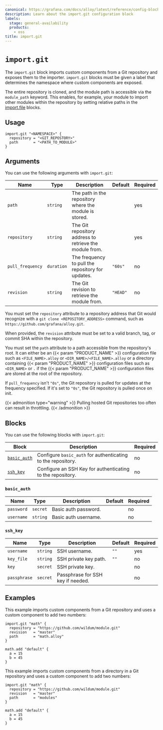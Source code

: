 ```yaml
---
canonical: https://grafana.com/docs/alloy/latest/reference/config-blocks/import.git/
description: Learn about the import.git configuration block
labels:
  stage: general-availability
  products:
    - oss
title: import.git
---
```


# `import.git`

The `import.git` block imports custom components from a Git repository and exposes them to the importer.
`import.git` blocks must be given a label that determines the namespace where custom components are exposed.

The entire repository is cloned, and the module path is accessible via the `module_path` keyword.
This enables, for example, your module to import other modules within the repository by setting relative paths in the [import.file][] blocks.

## Usage

```alloy
import.git "<NAMESPACE>" {
  repository = "<GIT_REPOSTORY>"
  path       = "<PATH_TO_MODULE>"
}
```

## Arguments

You can use the following arguments with `import.git`:

| Name             | Type       | Description                                             | Default  | Required |
| ---------------- | ---------- | ------------------------------------------------------- | -------- | -------- |
| `path`           | `string`   | The path in the repository where the module is stored.  |          | yes      |
| `repository`     | `string`   | The Git repository address to retrieve the module from. |          | yes      |
| `pull_frequency` | `duration` | The frequency to pull the repository for updates.       | `"60s"`  | no       |
| `revision`       | `string`   | The Git revision to retrieve the module from.           | `"HEAD"` | no       |

You must set the `repository` attribute to a repository address that Git would recognize with a `git clone <REPOSITORY_ADDRESS>` command, such as `https://github.com/grafana/alloy.git`.

When provided, the `revision` attribute must be set to a valid branch, tag, or commit SHA within the repository.

You must set the `path` attribute to a path accessible from the repository's root.
It can either be an {{< param "PRODUCT_NAME" >}} configuration file such as `<FILE_NAME>.alloy` or `<DIR_NAME>/<FILE_NAME>.alloy` or
a directory containing {{< param "PRODUCT_NAME" >}} configuration files such as `<DIR_NAME>` or `.` if the {{< param "PRODUCT_NAME" >}} configuration files are stored at the root of the repository.

If `pull_frequency` isn't `"0s"`, the Git repository is pulled for updates at the frequency specified.
If it's set to `"0s"`, the Git repository is pulled once on init.

{{< admonition type="warning" >}}
Pulling hosted Git repositories too often can result in throttling.
{{< /admonition >}}

## Blocks

You can use the following blocks with `import.git`:

| Block                      | Description                                                  | Required |
| -------------------------- | ------------------------------------------------------------ | -------- |
| [`basic_auth`][basic_auth] | Configure `basic_auth` for authenticating to the repository. | no       |
| [`ssh_key`][ssh_key]       | Configure an SSH Key for authenticating to the repository.   | no       |

### `basic_auth`

| Name       | Type     | Description          | Default | Required |
| ---------- | -------- | -------------------- | ------- | -------- |
| `password` | `secret` | Basic auth password. |         | no       |
| `username` | `string` | Basic auth username. |         | no       |

### `ssh_key`

| Name         | Type     | Description                       | Default | Required |
| ------------ | -------- | --------------------------------- | ------- | -------- |
| `username`   | `string` | SSH username.                     | `""`    | yes      |
| `key_file`   | `string` | SSH private key path.             | `""`    | no       |
| `key`        | `secret` | SSH private key.                  |         | no       |
| `passphrase` | `secret` | Passphrase for SSH key if needed. |         | no       |

## Examples

This example imports custom components from a Git repository and uses a custom component to add two numbers:

```alloy
import.git "math" {
  repository = "https://github.com/wildum/module.git"
  revision   = "master"
  path       = "math.alloy"
}

math.add "default" {
  a = 15
  b = 45
}
```

This example imports custom components from a directory in a Git repository and uses a custom component to add two numbers:

```alloy
import.git "math" {
  repository = "https://github.com/wildum/module.git"
  revision   = "master"
  path       = "modules"
}

math.add "default" {
  a = 15
  b = 45
}
```

[import.file]: ../import.file/
[basic_auth]: #basic_auth
[ssh_key]: #ssh_key
